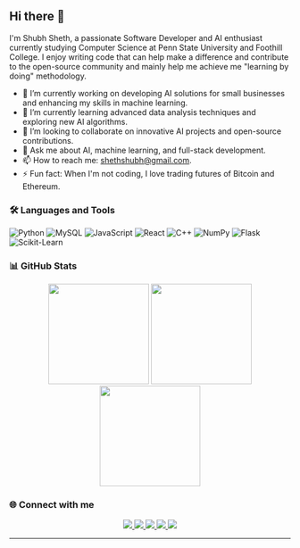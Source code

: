 ## Hi there 👋

I'm Shubh Sheth, a passionate Software Developer and AI enthusiast currently studying Computer Science at Penn State University and Foothill College. I enjoy writing code that can help make a difference and contribute to the open-source community and mainly help me achieve me "learning by doing" methodology.

- 🔭 I’m currently working on developing AI solutions for small businesses and enhancing my skills in machine learning.
- 🌱 I’m currently learning advanced data analysis techniques and exploring new AI algorithms.
- 👯 I’m looking to collaborate on innovative AI projects and open-source contributions.
- 💬 Ask me about AI, machine learning, and full-stack development.
- 📫 How to reach me: shethshubh@gmail.com.
- ⚡ Fun fact: When I'm not coding, I love trading futures of Bitcoin and Ethereum.

### 🛠️ Languages and Tools

![Python](https://img.shields.io/badge/Python-3776AB?style=for-the-badge&logo=python&logoColor=white)
![MySQL](https://img.shields.io/badge/MySQL-4479A1?style=for-the-badge&logo=mysql&logoColor=white)
![JavaScript](https://img.shields.io/badge/JavaScript-F7DF1E?style=for-the-badge&logo=javascript&logoColor=black)
![React](https://img.shields.io/badge/React-20232A?style=for-the-badge&logo=react&logoColor=61DAFB)
![C++](https://img.shields.io/badge/C++-00599C?style=for-the-badge&logo=cplusplus&logoColor=white)
![NumPy](https://img.shields.io/badge/NumPy-013243?style=for-the-badge&logo=numpy&logoColor=white)
![Flask](https://img.shields.io/badge/Flask-000000?style=for-the-badge&logo=flask&logoColor=white)
![Scikit-Learn](https://img.shields.io/badge/Scikit--Learn-F7931E?style=for-the-badge&logo=scikit-learn&logoColor=white)

### 📊 GitHub Stats


<div align="center">
  <img height="180em" src="https://github-readme-stats.vercel.app/api?username=Shubh1810&show_icons=true&hide_border=true&theme=material-palenight&include_all_commits=true&count_private=true"/>
  <img height="180em" src="https://github-readme-streak-stats.herokuapp.com/?user=Shubh1810&hide_border=true&theme=material-palenight"/>
  <img height="180em" src="https://github-readme-stats.vercel.app/api/top-langs/?username=Shubh1810&show_icons=true&hide_border=true&layout=compact&langs_count=8&theme=material-palenight"/>
</div>


### 🌐 Connect with me

<p align="center">
  <a href="https://linkedin.com/in/YourLinkedIn" target="_blank">
    <img src="https://img.shields.io/badge/LinkedIn-YourName-informational?style=flat&logo=linkedin&color=0A66C2"/>
  </a>
  <a href="https://twitter.com/YourTwitterHandle" target="_blank">
    <img src="https://img.shields.io/badge/Twitter-@YourTwitterHandle-informational?style=flat&logo=twitter&color=1DA1F2"/>
  </a>
  <a href="https://instagram.com/YourInstagramHandle" target="_blank">
    <img src="https://img.shields.io/badge/Instagram-@YourInstagramHandle-informational?style=flat&logo=instagram&color=E4405F"/>
  </a>
  <a href="https://discord.gg/YourDiscordInvite" target="_blank">
    <img src="https://img.shields.io/badge/Discord-YourDiscordTag-informational?style=flat&logo=discord&color=5865F2"/>
  </a>
  <a href="https://t.me/YourTelegramHandle" target="_blank">
    <img src="https://img.shields.io/badge/Telegram-@YourTelegramHandle-informational?style=flat&logo=telegram&color=2CA5E0"/>
  </a>
</p>

---
